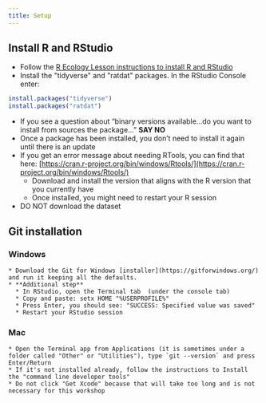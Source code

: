 ```yaml
---
title: Setup
---
```


## Install R and RStudio

  * Follow the [R Ecology Lesson instructions to install R and RStudio](https://datacarpentry.github.io/R-ecology-lesson/index.html#install-r-and-rstudio)  
* Install the "tidyverse" and "ratdat" packages. In the RStudio Console enter:

```r
install.packages("tidyverse")
install.packages("ratdat")
```

* If you see a question about “binary versions available…do you want to install from sources the package…” **SAY NO**
* Once a package has been installed, you don’t need to install it again until there is an update
* If you get an error message about needing RTools, you can find that here: [https://cran.r-project.org/bin/windows/Rtools/](https://cran.r-project.org/bin/windows/Rtools/)
  * Download and install the version that aligns with the R version that you currently have
  * Once installed, you might need to restart your R session
* DO NOT download the dataset

## Git installation 

### Windows

    * Download the Git for Windows [installer](https://gitforwindows.org/) and run it keeping all the defaults.  
    * **Additional step**    
      * In RStudio, open the Terminal tab  (under the console tab)
      * Copy and paste: setx HOME "%USERPROFILE%"  
      * Press Enter, you should see: "SUCCESS: Specified value was saved"  
      * Restart your RStudio session  
      
 ### Mac

    * Open the Terminal app from Applications (it is sometimes under a folder called "Other" or "Utilities"), type `git --version` and press Enter/Return 
    * If it's not installed already, follow the instructions to Install the "command line developer tools"  
    * Do not click "Get Xcode" because that will take too long and is not necessary for this workshop   
